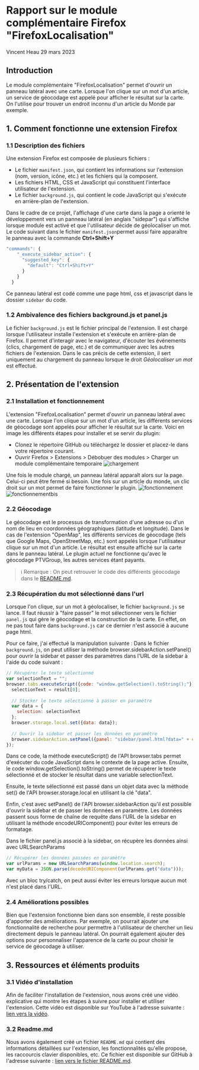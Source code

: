 # Rapport sur le module complémentaire Firefox "FirefoxLocalisation"
Vincent Heau
29 mars 2023

## Introduction
Le module complémentaire "FirefoxLocalisation" permet d'ouvrir un panneau latéral avec une carte. Lorsque l'on clique sur un mot d'un article, un service de géocodage est appelé pour afficher le résultat sur la carte. On l'utilise pour trouver un endroit inconnu d'un article du Monde par exemple.

## 1. Comment fonctionne une extension Firefox
### 1.1 Description des fichiers
Une extension Firefox est composée de plusieurs fichiers :
- Le fichier `manifest.json`, qui contient les informations sur l'extension (nom, version, icône, etc.) et les fichiers qui la composent.
- Les fichiers HTML, CSS et JavaScript qui constituent l'interface utilisateur de l'extension.
- Le fichier `background.js`, qui contient le code JavaScript qui s'exécute en arrière-plan de l'extension.

Dans le cadre de ce projet, l'affichage d'une carte dans la page a orienté le développement vers un panneau latéral (en anglais "sidepar") qui s'affiche lorsque module est activé et que l'utilisateur décide de géolocaliser un mot. 
Le code suivant dans le fichier `manifest.json`permet aussi faire apparaître le panneau avec la commande **Ctrl+Shift+Y**
```javascript
"commands": {
    "_execute_sidebar_action": {
      "suggested_key": {
        "default": "Ctrl+Shift+Y"
      }
    }
  }
```
Ce panneau latéral est codé comme une page html, css et javascript dans le dossier `sidebar` du code.


### 1.2 Ambivalence des fichiers background.js et panel.js
Le fichier `background.js` est le fichier principal de l'extension. Il est chargé lorsque l'utilisateur installe l'extension et s'exécute en arrière-plan de Firefox. Il permet d'interagir avec le navigateur, d'écouter les événements (clics, chargement de page, etc.) et de communiquer avec les autres fichiers de l'extension. Dans le cas précis de cette extension, il sert uniquement au chargement du panneau lorsque le droit *Géolocaliser un mot* est effectué.

## 2. Présentation de l'extension
### 2.1 Installation et fonctionnement
L'extension "FirefoxLocalisation" permet d'ouvrir un panneau latéral avec une carte. Lorsque l'on clique sur un mot d'un article, les différents services de géocodage sont appelés pour afficher le résultat sur la carte.
Voici en image les différents étapes pour installer et se servir du plugin:

- Clonez le répertoire GitHub ou téléchargez le dossier et placez-le dans votre répertoire courant.
- Ouvrir Firefox > Extensions > Débobuer des modules > Charger un module complémentaire temporaire
![chargement](icons/chargement.png)

Une fois le module chargé, un panneau latéral apparaît alors sur la page. Celui-ci peut être fermé si besoin. Une fois sur un article du monde, un clic droit sur un mot permet de faire fonctionner le plugin.
![fonctionnement](icons/fonctionnement.png)
![fonctionnementbis](icons/appli2.png)

### 2.2 Géocodage
Le géocodage est le processus de transformation d'une adresse ou d'un nom de lieu en coordonnées géographiques (latitude et longitude). Dans le cas de l'extension "OpenMap", les différents services de géocodage (tels que Google Maps, OpenStreetMap, etc.) sont appelés lorsque l'utilisateur clique sur un mot d'un article. Le résultat est ensuite affiché sur la carte dans le panneau latéral. Le plugin actuel ne fonctionne qu'avec le géocodage PTVGroup, les autres services étant payants.
> ℹ️ Remarque : On peut retrouver le code des différents géocodage dans le [README.md](./README.md).

### 2.3 Récupération du mot sélectionné dans l'url
Lorsque l'on clique, sur un  mot à géolocaliser, le fichier `background.js` se lance. Il faut réussir à "faire passer" le mot sélectionner vers le fichier `panel.js` qui gère le géocodage et la construction de la carte. En effet, on ne pas tout faire dans `background.js` car ce dernier n'est associé à aucune page html.

Pour ce faire, j'ai effectué la manipulation suivante :
Dans le fichier `background.js`, on peut utiliser la méthode browser.sidebarAction.setPanel() pour ouvrir la sidebar et passer des paramètres dans l'URL de la sidebar à l'aide du code suivant :
```javascript
// Récupérer le texte sélectionné
var selectionText = "";
browser.tabs.executeScript({code: "window.getSelection().toString();"}).then((result) => {
  selectionText = result[0];
  
  // Stocker le texte sélectionné à passer en paramètre
  var data = {
    selection: selectionText
  };
  browser.storage.local.set({data: data});
  
  // Ouvrir la sidebar et passer les données en paramètre
  browser.sidebarAction.setPanel({panel: "sidebar/panel.html?data=" + encodeURIComponent(JSON.stringify(data))});
});

```
Dans ce code, la méthode executeScript() de l'API browser.tabs permet d'exécuter du code JavaScript dans le contexte de la page active. Ensuite, le code window.getSelection().toString() permet de récupérer le texte sélectionné et de stocker le résultat dans une variable selectionText.

Ensuite, le texte sélectionné est passé dans un objet data avec la méthode set() de l'API browser.storage.local en utilisant la clé "data".

Enfin, c'est avec setPanel() de l'API browser.sidebarAction qu'il est possible d'ouvrir la sidebar et de passer les données en paramètre. Les données passent sous forme de chaîne de requête dans l'URL de la sidebar en utilisant la méthode encodeURIComponent() pour éviter les erreurs de formatage.


Dans le fichier panel.js associé à la sidebar, on récupère les données ainsi avec URLSearchParams
```javascript
// Récupérer les données passées en paramètre
var urlParams = new URLSearchParams(window.location.search);
var myData = JSON.parse(decodeURIComponent(urlParams.get("data")));

```
Avec un bloc try/catch, on peut aussi éviter les erreurs lorsque aucun mot n'est placé dans l'URL.

### 2.4 Améliorations possibles
Bien que l'extension fonctionne bien dans son ensemble, il reste possible d'apporter des améliorations. Par exemple, on pourrait ajouter une fonctionnalité de recherche pour permettre à l'utilisateur de chercher un lieu directement depuis le panneau latéral. On pourrait également ajouter des options pour personnaliser l'apparence de la carte ou pour choisir le service de géocodage à utiliser.

## 3. Ressources et éléments produits
### 3.1 Vidéo d'installation
Afin de faciliter l'installation de l'extension, nous avons créé une vidéo explicative qui montre les étapes à suivre pour installer et utiliser l'extension. Cette vidéo est disponible sur YouTube à l'adresse suivante : [lien vers la vidéo](https://www.youtube.com/watch?v=XXXXXXXXXXX).

### 3.2 Readme.md
Nous avons également créé un fichier `README.md` qui contient des informations détaillées sur l'extension, les fonctionnalités qu'elle propose, les raccourcis clavier disponibles, etc. Ce fichier est disponible sur GitHub à l'adresse suivante : [lien vers le fichier README.md](./README.md).
